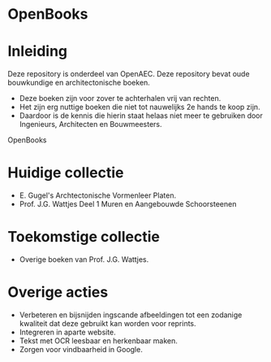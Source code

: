 # OpenBooks

# Inleiding
Deze repository is onderdeel van OpenAEC. Deze repository bevat oude bouwkundige en architectonische boeken.
* Deze boeken zijn voor zover te achterhalen vrij van rechten.
* Het zijn erg nuttige boeken die niet tot nauwelijks 2e hands te koop zijn.
* Daardoor is de kennis die hierin staat helaas niet meer te gebruiken door Ingenieurs, Architecten en Bouwmeesters.

OpenBooks 

# Huidige collectie
* E. Gugel's Archtectonische Vormenleer Platen.
* Prof. J.G. Wattjes Deel 1 Muren en Aangebouwde Schoorsteenen

# Toekomstige collectie
* Overige boeken van Prof. J.G. Wattjes.

# Overige acties
* Verbeteren en bijsnijden ingscande afbeeldingen tot een zodanige kwaliteit dat deze gebruikt kan worden voor reprints. 
* Integreren in aparte website.
* Tekst met OCR leesbaar en herkenbaar maken.
* Zorgen voor vindbaarheid in Google.
